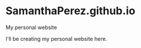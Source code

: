 SamanthaPerez.github.io
=======================

My personal website

I'll be creating my personal website here.
